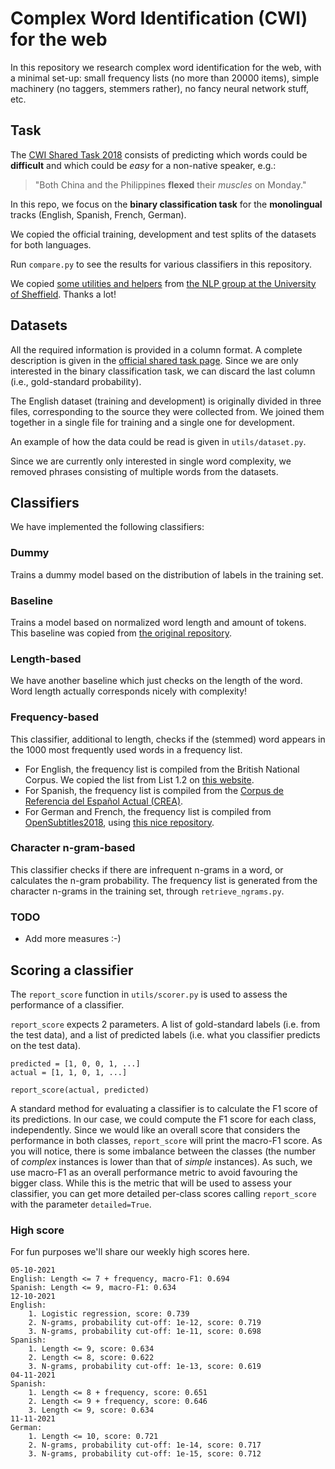 # Complex Word Identification (CWI) for the web

In this repository we research complex word identification for the web, with a minimal set-up: small frequency lists (no more than 20000 items), simple machinery (no taggers, stemmers rather), no fancy neural network stuff, etc.

## Task

The [CWI Shared Task 2018](https://sites.google.com/view/cwisharedtask2018/) consists of predicting which words could be **difficult** and which could be *easy* for a non-native speaker, e.g.:

> "Both China and the Philippines **flexed** their *muscles* on Monday."

In this repo, we focus on the **binary classification task** for the **monolingual** tracks (English, Spanish, French, German).

We copied the official training, development and test splits of the datasets for both languages.

Run `compare.py` to see the results for various classifiers in this repository. 

We copied [some utilities and helpers](https://github.com/sheffieldnlp/cwisharedtask2018-teaching) from [the NLP group at the University of Sheffield](https://www.sheffield.ac.uk/dcs/research/groups/natural-language-processing). Thanks a lot! 

## Datasets

All the required information is provided in a column format.
A complete description is given in the [official shared task page](https://sites.google.com/view/cwisharedtask2018/datasets).
Since we are only interested in the binary classification task, we can discard the last column (i.e., gold-standard probability). 

The English dataset (training and development) is originally divided in three files, corresponding to the source they were collected from.
We joined them together in a single file for training and a single one for development.

An example of how the data could be read is given in `utils/dataset.py`.

Since we are currently only interested in single word complexity, we removed phrases consisting of multiple words from the datasets.

## Classifiers

We have implemented the following classifiers: 

### Dummy

Trains a dummy model based on the distribution of labels in the training set.

### Baseline

Trains a model based on normalized word length and amount of tokens. This baseline was copied from [the original repository](https://github.com/sheffieldnlp/cwisharedtask2018-teaching). 

### Length-based

We have another baseline which just checks on the length of the word. Word length actually corresponds nicely with complexity! 

### Frequency-based

This classifier, additional to length, checks if the (stemmed) word appears in the 1000 most frequently used words in a frequency list.
- For English, the frequency list is compiled from the British National Corpus. We copied the list from List 1.2 on [this website](http://ucrel.lancs.ac.uk/bncfreq/flists.html).
- For Spanish, the frequency list is compiled from the [Corpus de Referencia del Español Actual (CREA)](http://corpus.rae.es/lfrecuencias.html).
- For German and French, the frequency list is compiled from [OpenSubtitles2018](http://opus.lingfil.uu.se/OpenSubtitles2018.php), using [this nice repository](https://github.com/hermitdave/FrequencyWords/).

### Character n-gram-based

This classifier checks if there are infrequent n-grams in a word, or calculates the n-gram probability.
The frequency list is generated from the character n-grams in the training set, through `retrieve_ngrams.py`.

### TODO

* Add more measures :-) 

## Scoring a classifier

The `report_score` function in `utils/scorer.py` is used to assess the performance of a classifier.

`report_score` expects 2 parameters. A list of gold-standard labels (i.e. from the test data), and a list of predicted labels (i.e. what you classifier predicts on the test data).

    predicted = [1, 0, 0, 1, ...]
    actual = [1, 1, 0, 1, ...]

    report_score(actual, predicted)

A standard method for evaluating a classifier is to calculate the F1 score of its predictions.
In our case, we could compute the F1 score for each class, independently.
Since we would like an overall score that considers the performance in both classes, ``report_score`` will print the macro-F1 score.
As you will notice, there is some imbalance between the classes (the number of *complex* instances is lower than that of *simple* instances).
As such, we use macro-F1 as an overall performance metric to avoid favouring the bigger class. While this is the metric that will be used to assess your classifier, you can get more detailed per-class scores calling ``report_score`` with the parameter ``detailed=True``.

### High score

For fun purposes we'll share our weekly high scores here.

    05-10-2021
    English: Length <= 7 + frequency, macro-F1: 0.694
    Spanish: Length <= 9, macro-F1: 0.634
    12-10-2021
    English: 
        1. Logistic regression, score: 0.739
        2. N-grams, probability cut-off: 1e-12, score: 0.719
        3. N-grams, probability cut-off: 1e-11, score: 0.698
    Spanish:
        1. Length <= 9, score: 0.634
        2. Length <= 8, score: 0.622
        3. N-grams, probability cut-off: 1e-13, score: 0.619
    04-11-2021
    Spanish:
        1. Length <= 8 + frequency, score: 0.651
        2. Length <= 9 + frequency, score: 0.646
        3. Length <= 9, score: 0.634 
    11-11-2021
    German:
        1. Length <= 10, score: 0.721
        2. N-grams, probability cut-off: 1e-14, score: 0.717
        3. N-grams, probability cut-off: 1e-15, score: 0.712
